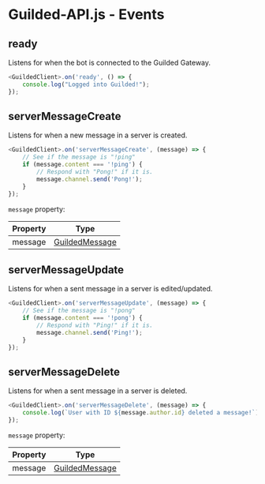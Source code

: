 # Guilded-API.js - Events

## ready
Listens for when the bot is connected to the Guilded Gateway.
```js
<GuildedClient>.on('ready', () => {
    console.log("Logged into Guilded!");
});
```

## serverMessageCreate
Listens for when a new message in a server is created.
```js
<GuildedClient>.on('serverMessageCreate', (message) => {
    // See if the message is "!ping"
    if (message.content === '!ping') {
        // Respond with "Pong!" if it is.
        message.channel.send('Pong!');
    }
});
```

`message` property:

| Property      | Type |
| ----------- | ----------- |
| message      | [GuildedMessage](https://github.com/RellyLegend/guilded-api.js/blob/main/src/classes/GuildedMessage.js) |

## serverMessageUpdate
Listens for when a sent message in a server is edited/updated.
```js
<GuildedClient>.on('serverMessageUpdate', (message) => {
    // See if the message is "!pong"
    if (message.content === '!pong') {
        // Respond with "Ping!" if it is.
        message.channel.send('Ping!');
    }
});
```

## serverMessageDelete
Listens for when a sent message in a server is deleted.
```js
<GuildedClient>.on('serverMessageDelete', (message) => {
    console.log(`User with ID ${message.author.id} deleted a message!`);
});
```

`message` property:

| Property      | Type |
| ----------- | ----------- |
| message      | [GuildedMessage](https://github.com/RellyLegend/guilded-api.js/blob/main/src/classes/GuildedMessage.js) |
